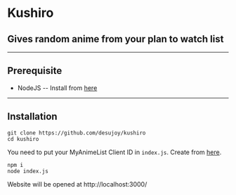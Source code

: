 # Kushiro
## Gives random anime from your plan to watch list
---
## Prerequisite
- NodeJS
-- Install from [here](https://nodejs.org/en)
---
## Installation
```
git clone https://github.com/desujoy/kushiro
cd kushiro
```
You need to put your MyAnimeList Client ID in ```index.js```. Create from [here](https://myanimelist.net/apiconfig}).
```
npm i
node index.js
```
Website will be opened at http://localhost:3000/
